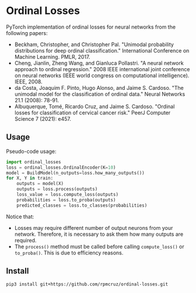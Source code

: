 # Ordinal Losses
PyTorch implementation of ordinal losses for neural networks from the following papers:

* Beckham, Christopher, and Christopher Pal. "Unimodal probability distributions for deep ordinal classification." International Conference on Machine Learning. PMLR, 2017.
* Cheng, Jianlin, Zheng Wang, and Gianluca Pollastri. "A neural network approach to ordinal regression." 2008 IEEE international joint conference on neural networks (IEEE world congress on computational intelligence). IEEE, 2008.
* da Costa, Joaquim F. Pinto, Hugo Alonso, and Jaime S. Cardoso. "The unimodal model for the classification of ordinal data." Neural Networks 21.1 (2008): 78-91.
* Albuquerque, Tomé, Ricardo Cruz, and Jaime S. Cardoso. "Ordinal losses for classification of cervical cancer risk." PeerJ Computer Science 7 (2021): e457.

## Usage

Pseudo-code usage:

```python
import ordinal_losses
loss = ordinal_losses.OrdinalEncoder(K=10)
model = BuildModel(n_outputs=loss.how_many_outputs())
for X, Y in train:
    outputs = model(X)
    outputs = loss.process(outputs)
    loss_value = loss.compute_loss(outputs)
    probabilities = loss.to_proba(outputs)
    predicted_classes = loss.to_classes(probabilities)
```

Notice that:

* Losses may require different number of output neurons from your network. Therefore, it is necessary to ask them how many outputs are required.
* The `process()` method must be called before calling `compute_loss()` or `to_proba()`. This is due to efficiency reasons.

## Install

```
pip3 install git+https://github.com/rpmcruz/ordinal-losses.git
```
